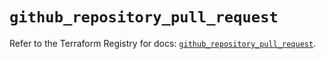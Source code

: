 # `github_repository_pull_request`

Refer to the Terraform Registry for docs: [`github_repository_pull_request`](https://registry.terraform.io/providers/integrations/github/6.7.1/docs/resources/repository_pull_request).
